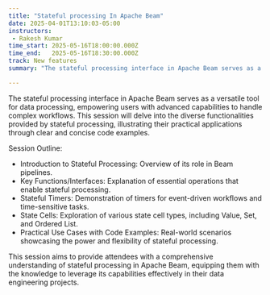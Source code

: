 ```yaml
---
title: "Stateful processing In Apache Beam"
date: 2025-04-01T13:10:03-05:00
instructors:
 - Rakesh Kumar
time_start: 2025-05-16T18:00:00.000Z
time_end:   2025-05-16T18:30:00.000Z
track: New features
summary: "The stateful processing interface in Apache Beam serves as a versatile tool for data processing, empowering users with advanced capabilities to handle complex workflows. This session will delve into the diverse functionalities provided by stateful processing, illustrating their practical applications through clear and concise code examples."

---
```


The stateful processing interface in Apache Beam serves as a versatile tool for data processing, empowering users with advanced capabilities to handle complex workflows. This session will delve into the diverse functionalities provided by stateful processing, illustrating their practical applications through clear and concise code examples.

Session Outline:

 - Introduction to Stateful Processing: Overview of its role in Beam pipelines.
 - Key Functions/Interfaces: Explanation of essential operations that enable stateful processing.
 - Stateful Timers: Demonstration of timers for event-driven workflows and time-sensitive tasks.
 - State Cells: Exploration of various state cell types, including Value, Set, and Ordered List.
 - Practical Use Cases with Code Examples: Real-world scenarios showcasing the power and flexibility of stateful processing.

This session aims to provide attendees with a comprehensive understanding of stateful processing in Apache Beam, equipping them with the knowledge to leverage its capabilities effectively in their data engineering projects.